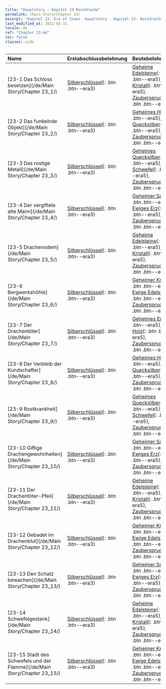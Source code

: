 ```yaml
---
title: "Hauptstory - Kapitel 23 Rostdrache"
permalink: /Main Story/Chapter 23/
excerpt: "Kapitel 23. Era of Chaos  Hauptstory - Kapitel 23. Rostdrache"
last_modified_at: 2021-03-31
locale: de
ref: "Chapter 23.md"
toc: false
classes: wide
---
```


  | Name |  Erstabschlussbelohnung | Beutebelohnung |
  |:------------|:------------|:------------| 
  | [23-1 Das Schloss besetzen](/de/Main Story/Chapter 23_1/) | [Silberschlüssel](/de/Items/con_693/){: .btn .btn--era3} | [Geheime Edelsteine](/de/Items/mat_79/){: .btn .btn--era5}, [Ewiger Kristall](/de/Items/mat_73/){: .btn .btn--era5}, [Zauberspruchrollen](/de/Items/con_694/){: .btn .btn--era3} |
  | [23-2 Das funkelnde Objekt](/de/Main Story/Chapter 23_2/) | [Silberschlüssel](/de/Items/con_693/){: .btn .btn--era3} | [Geheimes Holz](/de/Items/mat_76/){: .btn .btn--era5}, [Ewiges Quecksilber](/de/Items/mat_70/){: .btn .btn--era5}, [Zauberspruchrollen](/de/Items/con_694/){: .btn .btn--era3} |
  | [23-3 Das rostige Metall](/de/Main Story/Chapter 23_3/) | [Silberschlüssel](/de/Items/con_693/){: .btn .btn--era3} | [Geheimes Quecksilber](/de/Items/mat_77/){: .btn .btn--era5}, [Ewiger Schwefel](/de/Items/mat_71/){: .btn .btn--era5}, [Zauberspruchrollen](/de/Items/con_694/){: .btn .btn--era3} |
  | [23-4 Der vergiftete alte Mann](/de/Main Story/Chapter 23_4/) | [Silberschlüssel](/de/Items/con_693/){: .btn .btn--era3} | [Geheimer Schwefel](/de/Items/mat_78/){: .btn .btn--era5}, [Ewiges Erz](/de/Items/mat_68/){: .btn .btn--era5}, [Zauberspruchrollen](/de/Items/con_694/){: .btn .btn--era3} |
  | [23-5 Drachenodem](/de/Main Story/Chapter 23_5/) | [Silberschlüssel](/de/Items/con_693/){: .btn .btn--era3} | [Geheime Edelsteine](/de/Items/mat_79/){: .btn .btn--era5}, [Ewiger Kristall](/de/Items/mat_73/){: .btn .btn--era5}, [Zauberspruchrollen](/de/Items/con_694/){: .btn .btn--era3} |
  | [23-6 Bergwerkshöhle](/de/Main Story/Chapter 23_6/) | [Silberschlüssel](/de/Items/con_693/){: .btn .btn--era3} | [Geheimer Kristall](/de/Items/mat_80/){: .btn .btn--era5}, [Ewige Edelsteine](/de/Items/mat_72/){: .btn .btn--era5}, [Zauberspruchrollen](/de/Items/con_694/){: .btn .btn--era3} |
  | [23-7 Der Drachentöter](/de/Main Story/Chapter 23_7/) | [Silberschlüssel](/de/Items/con_693/){: .btn .btn--era3} | [Geheimes Erz](/de/Items/mat_75/){: .btn .btn--era5}, [Ewiges Holz](/de/Items/mat_69/){: .btn .btn--era5}, [Zauberspruchrollen](/de/Items/con_694/){: .btn .btn--era3} |
  | [23-8 Der Verbleib der Kundschafter](/de/Main Story/Chapter 23_8/) | [Silberschlüssel](/de/Items/con_693/){: .btn .btn--era3} | [Geheimes Holz](/de/Items/mat_76/){: .btn .btn--era5}, [Ewiges Quecksilber](/de/Items/mat_70/){: .btn .btn--era5}, [Zauberspruchrollen](/de/Items/con_694/){: .btn .btn--era3} |
  | [23-9 Rostkrankheit](/de/Main Story/Chapter 23_9/) | [Silberschlüssel](/de/Items/con_693/){: .btn .btn--era3} | [Geheimes Quecksilber](/de/Items/mat_77/){: .btn .btn--era5}, [Ewiger Schwefel](/de/Items/mat_71/){: .btn .btn--era5}, [Zauberspruchrollen](/de/Items/con_694/){: .btn .btn--era3} |
  | [23-10 Giftige Drachengewohnheiten](/de/Main Story/Chapter 23_10/) | [Silberschlüssel](/de/Items/con_693/){: .btn .btn--era3} | [Geheimer Schwefel](/de/Items/mat_78/){: .btn .btn--era5}, [Ewiges Erz](/de/Items/mat_68/){: .btn .btn--era5}, [Zauberspruchrollen](/de/Items/con_694/){: .btn .btn--era3} |
  | [23-11 Der Drachentöter-Pfeil](/de/Main Story/Chapter 23_11/) | [Silberschlüssel](/de/Items/con_693/){: .btn .btn--era3} | [Geheime Edelsteine](/de/Items/mat_79/){: .btn .btn--era5}, [Ewiger Kristall](/de/Items/mat_73/){: .btn .btn--era5}, [Zauberspruchrollen](/de/Items/con_694/){: .btn .btn--era3} |
  | [23-12 Gebadet im Drachenblut](/de/Main Story/Chapter 23_12/) | [Silberschlüssel](/de/Items/con_693/){: .btn .btn--era3} | [Geheimer Kristall](/de/Items/mat_80/){: .btn .btn--era5}, [Ewige Edelsteine](/de/Items/mat_72/){: .btn .btn--era5}, [Zauberspruchrollen](/de/Items/con_694/){: .btn .btn--era3} |
  | [23-13 Den Schatz bewachen](/de/Main Story/Chapter 23_13/) | [Silberschlüssel](/de/Items/con_693/){: .btn .btn--era3} | [Geheimer Schwefel](/de/Items/mat_78/){: .btn .btn--era5}, [Ewiges Erz](/de/Items/mat_68/){: .btn .btn--era5}, [Zauberspruchrollen](/de/Items/con_694/){: .btn .btn--era3} |
  | [23-14 Schwefelgestank](/de/Main Story/Chapter 23_14/) | [Silberschlüssel](/de/Items/con_693/){: .btn .btn--era3} | [Geheime Edelsteine](/de/Items/mat_79/){: .btn .btn--era5}, [Ewiger Kristall](/de/Items/mat_73/){: .btn .btn--era5}, [Zauberspruchrollen](/de/Items/con_694/){: .btn .btn--era3} |
  | [23-15 Stadt des Schwefels und der Flamme](/de/Main Story/Chapter 23_15/) | [Silberschlüssel](/de/Items/con_693/){: .btn .btn--era3} | [Geheimer Kristall](/de/Items/mat_80/){: .btn .btn--era5}, [Ewige Edelsteine](/de/Items/mat_72/){: .btn .btn--era5}, [Zauberspruchrollen](/de/Items/con_694/){: .btn .btn--era3} |
